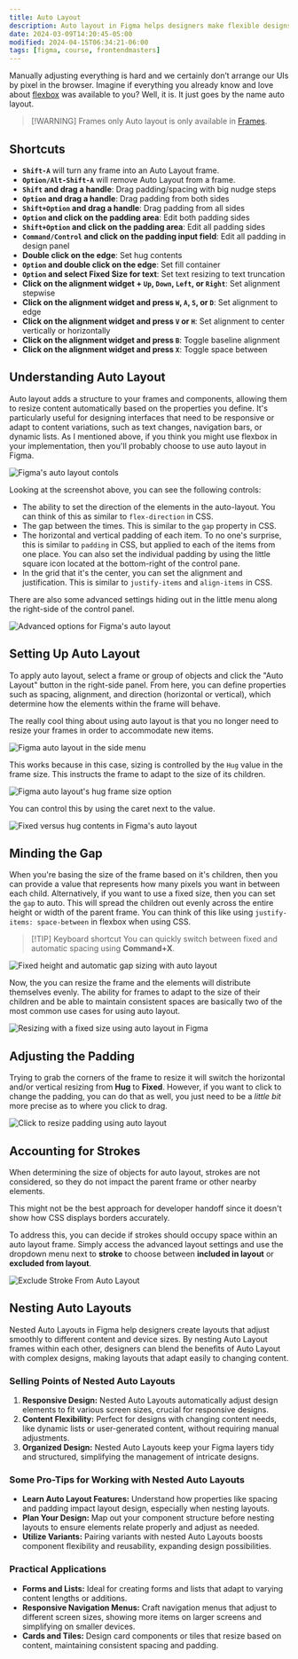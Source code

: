 ```yaml
---
title: Auto Layout
description: Auto layout in Figma helps designers make flexible designs easily. Understanding and using this feature improves design workflow.
date: 2024-03-09T14:20:45-05:00
modified: 2024-04-15T06:34:21-06:00
tags: [figma, course, frontendmasters]
---
```


Manually adjusting everything is hard and we certainly don’t arrange our UIs by pixel in the browser. Imagine if everything you already know and love about [flexbox](https://developer.mozilla.org/en-US/docs/Web/CSS/CSS_flexible_box_layout/Basic_concepts_of_flexbox) was available to you? Well, it is. It just goes by the name auto layout.

> [!WARNING] Frames only
> Auto layout is only available in [Frames](layers.md#frames).

## Shortcuts

- **`Shift-A`** will turn any frame into an Auto Layout frame.
- **`Option/Alt-Shift-A`** will remove Auto Layout from a frame.
- **`Shift` and drag a handle**: Drag padding/spacing with big nudge steps
- **`Option` and drag a handle**: Drag padding from both sides
- **`Shift+Option` and drag a handle**: Drag padding from all sides
- **`Option` and click on the padding area**: Edit both padding sides
- **`Shift+Option` and click on the padding area**: Edit all padding sides
- **`Command/Control` and click on the padding input field**: Edit all padding in design panel
- **Double click on the edge**: Set hug contents
- **`Option` and double click on the edge**: Set fill container
- **`Option` and select Fixed Size for text**: Set text resizing to text truncation
- **Click on the alignment widget + `Up`, `Down`, `Left`, or `Right`**: Set alignment stepwise
- **Click on the alignment widget and press `W`, `A`, `S`, or `D`**: Set alignment to edge
- **Click on the alignment widget and press `V` or `H`**: Set alignment to center vertically or horizontally
- **Click on the alignment widget and press `B`**: Toggle baseline alignment
- **Click on the alignment widget and press `X`**: Toggle space between

## Understanding Auto Layout

Auto layout adds a structure to your frames and components, allowing them to resize content automatically based on the properties you define. It's particularly useful for designing interfaces that need to be responsive or adapt to content variations, such as text changes, navigation bars, or dynamic lists. As I mentioned above, if you think you might use flexbox in your implementation, then you'll probably choose to use auto layout in Figma.

![Figma's auto layout contols](assets/figma-auto-layout-controls.png)

Looking at the screenshot above, you can see the following controls:

- The ability to set the direction of the elements in the auto-layout. You can think of this as similar to `flex-direction` in CSS.
- The gap between the times. This is similar to the `gap` property in CSS.
- The horizontal and vertical padding of each item. To no one's surprise, this is similar to `padding` in CSS, but applied to each of the items from one place. You can also set the individual padding by using the little square icon located at the bottom-right of the control pane.
- In the grid that it's the center, you can set the alignment and justification. This is similar to `justify-items` and `align-items` in CSS.

There are also some advanced settings hiding out in the little menu along the right-side of the control panel.

![Advanced options for Figma's auto layout](assets/figma-auto-layout-advanced-options.png)

## Setting Up Auto Layout

To apply auto layout, select a frame or group of objects and click the "Auto Layout" button in the right-side panel. From here, you can define properties such as spacing, alignment, and direction (horizontal or vertical), which determine how the elements within the frame will behave.

The really cool thing about using auto layout is that you no longer need to resize your frames in order to accommodate new items.

![Figma auto layout in the side menu](assets/figma-auto-layout-side-menu-example.gif)

This works because in this case, sizing is controlled by the `Hug` value in the frame size. This instructs the frame to adapt to the size of its children.

![Figma auto layout's hug frame size option](assets/figma-auto-layout-hug-frame-size.png)

You can control this by using the caret next to the value.

![Fixed versus hug contents in Figma's auto layout](assets/figma-auto-layout-fixed-vs-hug.png)

## Minding the Gap

When you're basing the size of the frame based on it's children, then you can provide a value that represents how many pixels you want in between each child. Alternatively, if you want to use a fixed size, then you can set the `gap` to auto. This will spread the children out evenly across the entire height or width of the parent frame. You can think of this like using `justify-items: space-between` in flexbox when using CSS.

> [!TIP] Keyboard shortcut
> You can quickly switch between fixed and automatic spacing using **Command+X**.

![Fixed height and automatic gap sizing with auto layout](assets/figma-auto-layout-fixed-height-auto-gap.png)

Now, the you can resize the frame and the elements will distribute themselves evenly. The ability for frames to adapt to the size of their children and be able to maintain consistent spaces are basically two of the most common use cases for using auto layout.

![Resizing with a fixed size using auto layout in Figma](assets/figma-auto-layout-resize-fixed-size.gif)

## Adjusting the Padding

Trying to grab the corners of the frame to resize it will switch the horizontal and/or vertical resizing from **Hug** to **Fixed**. However, if you want to click to change the padding, you can do that as well, you just need to be a _little bit_ more precise as to where you click to drag.

![Click to resize padding using auto layout](assets/figma-auto-layout-click-to-resize-padding.gif)

## Accounting for Strokes

When determining the size of objects for auto layout, strokes are not considered, so they do not impact the parent frame or other nearby elements.

This might not be the best approach for developer handoff since it doesn't show how CSS displays borders accurately.

To address this, you can decide if strokes should occupy space within an auto layout frame. Simply access the advanced layout settings and use the dropdown menu next to **stroke** to choose between **included in layout** or **excluded from layout**.

![Exclude Stroke From Auto Layout](assets/figma-exclude-stroke-auto-layout.gif)

## Nesting Auto Layouts

Nested Auto Layouts in Figma help designers create layouts that adjust smoothly to different content and device sizes. By nesting Auto Layout frames within each other, designers can blend the benefits of Auto Layout with complex designs, making layouts that adapt easily to changing content.

### Selling Points of Nested Auto Layouts

1. **Responsive Design:** Nested Auto Layouts automatically adjust design elements to fit various screen sizes, crucial for responsive designs.
2. **Content Flexibility:** Perfect for designs with changing content needs, like dynamic lists or user-generated content, without requiring manual adjustments.
3. **Organized Design:** Nested Auto Layouts keep your Figma layers tidy and structured, simplifying the management of intricate designs.

### Some Pro-Tips for Working with Nested Auto Layouts

- **Learn Auto Layout Features:** Understand how properties like spacing and padding impact layout design, especially when nesting layouts.
- **Plan Your Design:** Map out your component structure before nesting layouts to ensure elements relate properly and adjust as needed.
- **Utilize Variants:** Pairing variants with nested Auto Layouts boosts component flexibility and reusability, expanding design possibilities.

### Practical Applications

- **Forms and Lists:** Ideal for creating forms and lists that adapt to varying content lengths or additions.
- **Responsive Navigation Menus:** Craft navigation menus that adjust to different screen sizes, showing more items on larger screens and simplifying on smaller devices.
- **Cards and Tiles:** Design card components or tiles that resize based on content, maintaining consistent spacing and padding.
